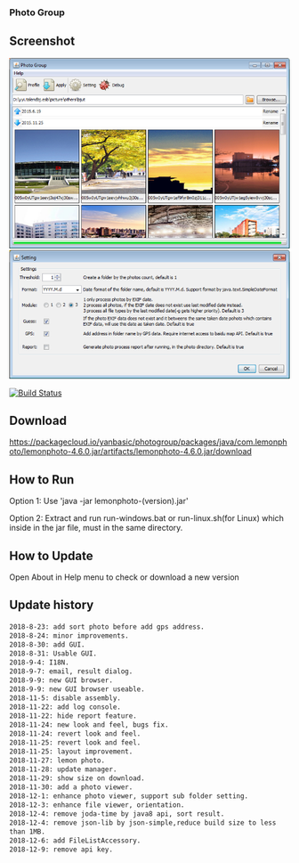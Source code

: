 ### Photo Group

## Screenshot
![](https://raw.githubusercontent.com/yanbasic126/photogroup/master/resources/app1.png)
![](https://raw.githubusercontent.com/yanbasic126/photogroup/master/resources/app2.png)

[![Build Status](https://travis-ci.org/yanbasic126/photogroup.svg?branch=master)](https://travis-ci.org/yanbasic126/photogroup)

## Download
https://packagecloud.io/yanbasic/photogroup/packages/java/com.lemonphoto/lemonphoto-4.6.0.jar/artifacts/lemonphoto-4.6.0.jar/download

## How to Run
Option 1: Use 'java -jar lemonphoto-(version).jar'

Option 2: Extract and run run-windows.bat or run-linux.sh(for Linux) which inside in the jar file, must in the same directory.

## How to Update
Open About in Help menu to check or download a new version

## Update history
    2018-8-23: add sort photo before add gps address.
    2018-8-24: minor improvements.
    2018-8-30: add GUI.
    2018-8-31: Usable GUI.
    2018-9-4: I18N.
    2018-9-7: email, result dialog.
    2018-9-9: new GUI browser.
    2018-9-9: new GUI browser useable.
    2018-11-5: disable assembly.
    2018-11-22: add log console.
    2018-11-22: hide report feature.
    2018-11-24: new look and feel, bugs fix.
    2018-11-24: revert look and feel.
    2018-11-25: revert look and feel.
    2018-11-25: layout improvement.
    2018-11-27: lemon photo.
    2018-11-28: update manager.
    2018-11-29: show size on download.
    2018-11-30: add a photo viewer.
    2018-12-1: enhance photo viewer, support sub folder setting.
    2018-12-3: enhance file viewer, orientation.
    2018-12-4: remove joda-time by java8 api, sort result.
    2018-12-4: remove json-lib by json-simple,reduce build size to less than 1MB.
    2018-12-6: add FileListAccessory.
    2018-12-9: remove api key.
